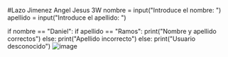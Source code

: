 #Lazo Jimenez Angel Jesus 3W
nombre = input("Introduce el nombre: ")
apellido = input("Introduce el apellido: ")

if nombre == "Daniel":
    if apellido == "Ramos":
        print("Nombre y apellido correctos")
    else:
        print("Apellido incorrecto")
else:
    print("Usuario desconocido")
![image](https://github.com/user-attachments/assets/b73fa1f1-0b98-4be7-bdbc-dd81bada44cd)
